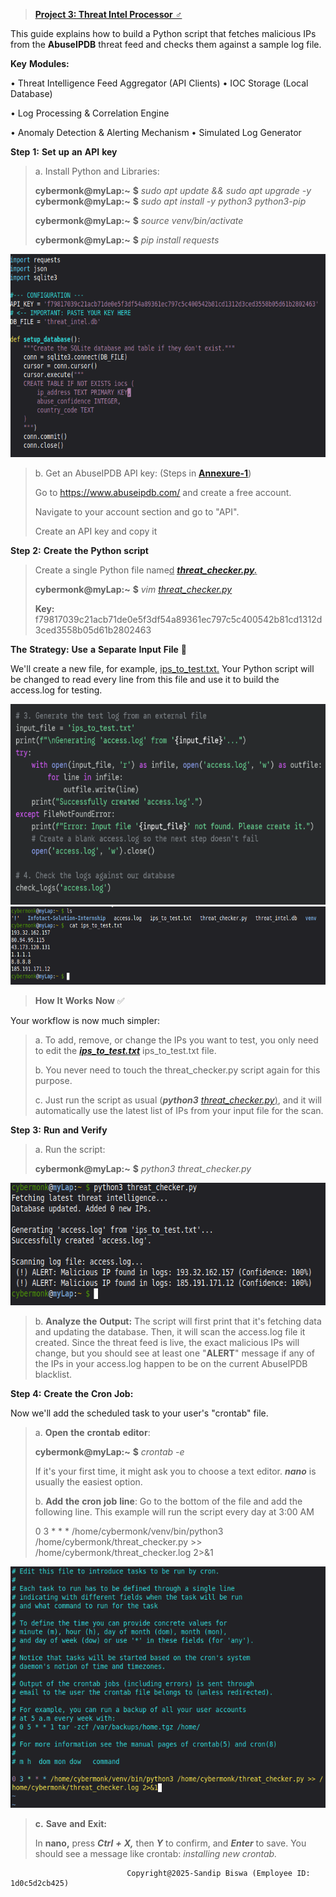 > [<u>**Project 3: Threat Intel Processor**
> ♂️</u>](https://tinyurl.com/waf7tw7d)

This guide explains how to build a Python script that fetches malicious
IPs from the **AbuseIPDB** threat feed and checks them against a sample
log file.

**Key** **Modules:**

• Threat Intelligence Feed Aggregator (API Clients) • IOC Storage (Local
Database)

• Log Processing & Correlation Engine

• Anomaly Detection & Alerting Mechanism • Simulated Log Generator

**Step** **1:** **Set** **up** **an** **API** **key**

> a\. Install Python and Libraries:
>
> **cybermonk@myLap:~** **\$** *sudo* *apt* *update* *&&* *sudo* *apt*
> *upgrade* *-y* **cybermonk@myLap:~** **\$** *sudo* *apt* *install*
> *-y* *python3* *python3-pip*
>
> **cybermonk@myLap:~** **\$** *source* *venv/bin/activate*
>
> **cybermonk@myLap:~** **\$** *pip* *install* *requests*



<img src="./assets/sl0fcfnk.png" style="width:6.5in;height:3.38542in" />

> b\. Get an AbuseIPDB API key: (Steps in
> [**<u>Annexure-1</u>**](https://tinyurl.com/36w7td5n))
>
> Go to [<u>https://www.abuseipdb.com/</u>](https://www.abuseipdb.com/)
> and create a free account.
>
> Navigate to your account section and go to "API".
>
> Create an API key and copy it

**Step** **2:** **Create** **the** **Python** **script**

> Create a single Python file name<u>d</u>
> ***<u>[threat_checker.py](https://tinyurl.com/ymks6863).</u>***
>
> **cybermonk@myLap:~** **\$** *vim*
> [*<u>threat_checker.py</u>*](https://tinyurl.com/ymks6863)
>
> **Key:**
> f79817039c21acb71de0e5f3df54a89361ec797c5c400542b81cd1312d3ced3558b05d61b2802463

**The** **Strategy:** **Use** **a** **Separate** **Input** **File** 📝

We'll create a new file, for example,
[<u>ips_to_test.txt.</u>](https://tinyurl.com/4ybkb38k) Your Python
script will be changed to read every line from this file and use it to
build the access.log for testing.



<img src="./assets/ops4jiih.png" style="width:6.5in;height:3.34375in" /><img src="./assets/ine5dkhs.png" style="width:6.5in;height:1.30208in" />

> **How** **It** **Works** **Now** ✅

Your workflow is now much simpler:

> a\. To add, remove, or change the IPs you want to test, you only need
> to edit the
> [***<u>ips_to_test.txt</u>***](https://tinyurl.com/4ybkb38k)
> ips_to_test.txt file.
>
> b\. You never need to touch the threat_checker.py script again for
> this purpose.
>
> c\. Just run the script as usual (***python3***
> <u>[*threat_checker.py*](https://tinyurl.com/ymks6863))</u>, and it
> will automatically use the latest list of IPs from your input file for
> the scan.

**Step** **3:** **Run** **and** **Verify**

> a\. Run the script:
>
> **cybermonk@myLap:~** **\$** *python3* *threat_checker.py*



<img src="./assets/g0ouphvn.png"
style="width:6.375in;height:2.04167in" />

> b\. **Analyze** **the** **Output:** The script will first print that
> it's fetching data and updating the database. Then, it will scan the
> access.log file it created. Since the threat feed is live, the exact
> malicious IPs will change, but you should see at least one "**ALERT**"
> message if any of the IPs in your access.log happen to be on the
> current AbuseIPDB blacklist.

**Step** **4:** **Create** **the** **Cron** **Job:**

Now we'll add the scheduled task to your user's "crontab" file.

> a\. **Open** **the** **crontab** **editor**:
>
> **cybermonk@myLap:~** **\$** *crontab* *-e*
>
> If it's your first time, it might ask you to choose a text editor.
> ***nano*** is usually the easiest option.
>
> b\. **Add** **the** **cron** **job** **line**: Go to the bottom of the
> file and add the following line. This example will run the script
> every day at 3:00 AM
>
> 0 3 \* \* \* /home/cybermonk/venv/bin/python3
> /home/cybermonk/threat_checker.py \>\>
> /home/cybermonk/threat_checker.log 2\>&1



<img src="./assets/tjyyh5t1.png"
style="width:5.57292in;height:4.02083in" />

> **c.** **Save** **and** **Exit:**
>
> In **nano,** press ***Ctrl*** ***+*** ***X,*** then ***Y*** to
> confirm, and ***Enter*** to save. You should see a message like
> crontab: *installing* *new* *crontab.*


                              Copyright@2025-Sandip Biswa (Employee ID: 1d0c5d2cb425) 





